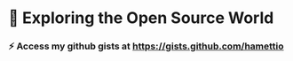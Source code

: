 # 🔵 Exploring the Open Source World
<!-- ![](https://github.com/hamettio/hamettio/blob/master/github-loading.gif)
 -->
### ⚡ Access my github gists at https://gists.github.com/hamettio


<!--
**hamettio/hamettio** is a ✨ _special_ ✨ repository because its `README.md` (this file) appears on your GitHub profile.

Here are some ideas to get you started:

- 🔭 I’m currently working on ...
- 🌱 I’m currently learning ...
- 👯 I’m looking to collaborate on ...
- 🤔 I’m looking for help with ...
- 💬 Ask me about ...
- 📫 How to reach me: ...
- 😄 Pronouns: ...
- ⚡ Fun fact: ...
-->
